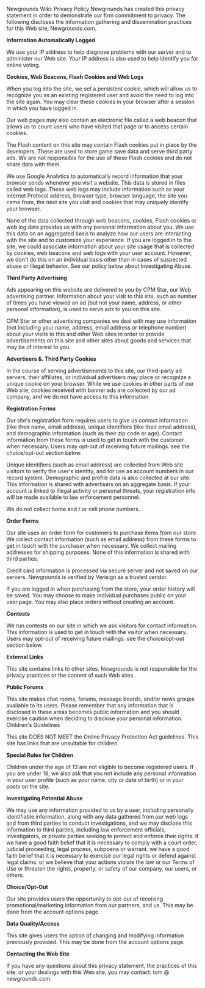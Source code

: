Newgrounds Wiki: Privacy Policy Newgrounds has created this privacy statement in order to demonstrate our firm commitment to privacy. The following discloses the information gathering and dissemination practices for this Web site, Newgrounds.com.  
  
**Information Automatically Logged**  
  
We use your IP address to help diagnose problems with our server and to administer our Web site. Your IP address is also used to help identify you for online voting.  
  
**Cookies, Web Beacons, Flash Cookies and Web Logs**  
  
When you log into the site, we set a persistent cookie, which will allow us to recognize you as an existing registered user and avoid the need to log into the site again. You may clear these cookies in your browser after a session in which you have logged in.  
  
Our web pages may also contain an electronic file called a web beacon that allows us to count users who have visited that page or to access certain cookies.  
  
The Flash content on this site may contain Flash cookies put in place by the developers. These are used to store game save data and serve third party ads. We are not responsible for the use of these Flash cookies and do not share data with them.  
  
We use Google Analytics to automatically record information that your browser sends whenever you visit a website. This data is stored in files called web logs. These web logs may include information such as your Internet Protocol address, browser type, browser language, the site you came from, the next site you visit and cookies that may uniquely identify your browser.  
  
None of the data collected through web beacons, cookies, Flash cookies or web log data provides us with any personal information about you. We use this data on an aggregated basis to analyze how our users are interacting with the site and to customize your experience. If you are logged in to the site, we could associate information about your site usage that is collected by cookies, web beacons and web logs with your user account. However, we don't do this on an individual basis other than in cases of suspected abuse or illegal behavior. See our policy below about Investigating Abuse.  
  
**Third Party Advertising**  
  
Ads appearing on this website are delivered to you by CPM Star, our Web advertising partner. Information about your visit to this site, such as number of times you have viewed an ad (but not your name, address, or other personal information), is used to serve ads to you on this site.  
  
CPM Star or other advertising companies we deal with may use information (not including your name, address, email address or telephone number) about your visits to this and other Web sites in order to provide advertisements on this site and other sites about goods and services that may be of interest to you.  
  
**Advertisers &. Third Party Cookies**  
  
In the course of serving advertisements to this site, our third-party ad servers, their affiliates, or individual advertisers may place or recognize a unique cookie on your browser. While we use cookies in other parts of our Web site, cookies received with banner ads are collected by our ad company, and we do not have access to this information.  
  
**Registration Forms**  
  
Our site's registration form requires users to give us contact information (like their name, email address), unique identifiers (like their email address), and demographic information (such as their zip code or age). Contact information from these forms is used to get in touch with the customer when necessary. Users may opt-out of receiving future mailings. see the choice/opt-out section below.  
  
Unique identifiers (such as email address) are collected from Web site visitors to verify the user's identity, and for use as account numbers in our record system. Demographic and profile data is also collected at our site. This information is shared with advertisers on an aggregate basis. If your account is linked to illegal activity or personal threats, your registration info will be made available to law enforcement personnel.  
  
We do not collect home and / or cell phone numbers.  
  
**Order Forms**  
  
Our site uses an order form for customers to purchase items from our store. We collect contact information (such as email address) from these forms to get in touch with the purchaser when necessary. We collect mailing addresses for shipping purposes. None of this information is shared with third parties.  
  
Credit card information is processed via secure server and not saved on our servers. Newgrounds is verified by Verisign as a trusted vendor.  
  
If you are logged in when purchasing from the store, your order history will be saved. You may choose to make individual purchases public on your user page. You may also place orders without creating an account.  
  
**Contests**  
  
We run contests on our site in which we ask visitors for contact information. This information is used to get in touch with the visitor when necessary. Users may opt-out of receiving future mailings. see the choice/opt-out section below.  
  
**External Links**  
  
This site contains links to other sites. Newgrounds is not responsible for the privacy practices or the content of such Web sites.  
  
**Public Forums**  
  
This site makes chat rooms, forums, message boards, and/or news groups available to its users. Please remember that any information that is disclosed in these areas becomes public information and you should exercise caution when deciding to disclose your personal information. Children's Guidelines  
  
This site DOES NOT MEET the Online Privacy Protection Act guidelines. This site has links that are unsuitable for children.  
  
**Special Rules for Children**  
  
Children under the age of 13 are not eligible to become registered users. If you are under 18, we also ask that you not include any personal information in your user profile (such as your name, city or date of birth) or in your posts on the site.  
  
**Investigating Potential Abuse**  
  
We may use any information provided to us by a user, including personally identifiable information, along with any data gathered from our web logs and from third parties to conduct investigations, and we may disclose this information to third parties, including law enforcement officials, investigators, or private parties seeking to protect and enforce their rights. if we have a good faith belief that it is necessary to comply with a court order, judicial proceeding, legal process, subpoena or warrant. we have a good faith belief that it is necessary to exercise our legal rights or defend against legal claims. or we believe that your actions violate the law or our Terms of Use or threaten the rights, property, or safety of our company, our users, or others.  
  
**Choice/Opt-Out**  
  
Our site provides users the opportunity to opt-out of receiving promotional/marketing information from our partners, and us. This may be done from the account options page.  
  
**Data Quality/Access**  
  
This site gives users the option of changing and modifying information previously provided. This may be done from the account options page.  
  
**Contacting the Web Site**  
  
If you have any questions about this privacy statement, the practices of this site, or your dealings with this Web site, you may contact: tom @ newgrounds.com.